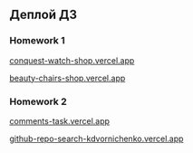 <h2>Деплой ДЗ</h2>

<h3>Homework 1</h3>

[conquest-watch-shop.vercel.app](https://conquest-watch-shop.vercel.app/)

[beauty-chairs-shop.vercel.app](https://beauty-chairs-shop.vercel.app/)

<h3>Homework 2</h3>

[comments-task.vercel.app](https://comments-task.vercel.app/)

[github-repo-search-kdvornichenko.vercel.app](https://github-repo-search-kdvornichenko.vercel.app/)
